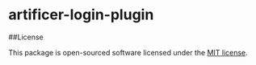 # artificer-login-plugin

##License

This package is open-sourced software licensed under the [MIT license](http://opensource.org/licenses/MIT).
